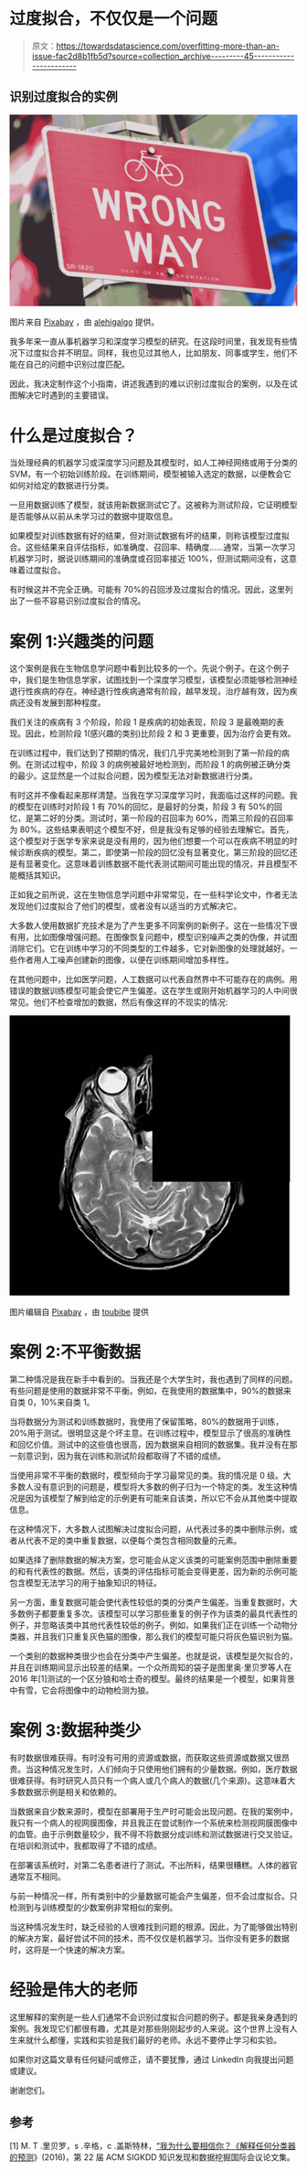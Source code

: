 # 过度拟合，不仅仅是一个问题

> 原文：<https://towardsdatascience.com/overfitting-more-than-an-issue-fac2d8b1fb5d?source=collection_archive---------45----------------------->

## 识别过度拟合的实例

![](img/fa7f666cb1b37637137e6ee1122bac39.png)

图片来自 [Pixabay](https://pixabay.com) ，由 [alehigalgo](https://pixabay.com/photos/wrong-way-wrong-way-no-confused-429723/) 提供。

我多年来一直从事机器学习和深度学习模型的研究。在这段时间里，我发现有些情况下过度拟合并不明显。同样，我也见过其他人，比如朋友、同事或学生，他们不能在自己的问题中识别过度匹配。

因此，我决定制作这个小指南，讲述我遇到的难以识别过度拟合的案例，以及在试图解决它时遇到的主要错误。

# 什么是过度拟合？

当处理经典的机器学习或深度学习问题及其模型时，如人工神经网络或用于分类的 SVM，有一个初始训练阶段。在训练期间，模型被输入选定的数据，以便教会它如何对给定的数据进行分类。

一旦用数据训练了模型，就该用新数据测试它了。这被称为测试阶段，它证明模型是否能够从以前从未学习过的数据中提取信息。

如果模型对训练数据有好的结果，但对测试数据有坏的结果，则称该模型过度拟合。这些结果来自评估指标，如准确度、召回率、精确度……通常，当第一次学习机器学习时，据说训练期间的准确度或召回率接近 100%，但测试期间没有，这意味着过度拟合。

有时候这并不完全正确。可能有 70%的召回涉及过度拟合的情况。因此，这里列出了一些不容易识别过度拟合的情况。

# 案例 1:兴趣类的问题

这个案例是我在生物信息学问题中看到比较多的一个。先说个例子。在这个例子中，我们是生物信息学家，试图找到一个深度学习模型，该模型必须能够检测神经退行性疾病的存在。神经退行性疾病通常有阶段，越早发现，治疗越有效，因为疾病还没有发展到那种程度。

我们关注的疾病有 3 个阶段，阶段 1 是疾病的初始表现，阶段 3 是最晚期的表现。因此，检测阶段 1(感兴趣的类别)比阶段 2 和 3 更重要，因为治疗会更有效。

在训练过程中，我们达到了预期的情况，我们几乎完美地检测到了第一阶段的病例。在测试过程中，阶段 3 的病例被最好地检测到，而阶段 1 的病例被正确分类的最少。这显然是一个过拟合问题，因为模型无法对新数据进行分类。

有时这并不像看起来那样清楚。当我在学习深度学习时，我面临过这样的问题。我的模型在训练时对阶段 1 有 70%的回忆，是最好的分类，阶段 3 有 50%的回忆，是第二好的分类。测试时，第一阶段的召回率为 60%，而第三阶段的召回率为 80%。这些结果表明这个模型不好，但是我没有足够的经验去理解它。首先，这个模型对于医学专家来说是没有用的，因为他们想要一个可以在疾病不明显的时候诊断疾病的模型。第二，即使第一阶段的回忆没有显著变化，第三阶段的回忆还是有显著变化。这意味着训练数据不能代表测试期间可能出现的情况，并且模型不能概括其知识。

正如我之前所说，这在生物信息学问题中非常常见，在一些科学论文中，作者无法发现他们过度拟合了他们的模型，或者没有以适当的方式解决它。

大多数人使用数据扩充技术是为了产生更多不同案例的新例子。这在一些情况下很有用，比如图像增强问题。在图像恢复问题中，模型识别噪声之类的伪像，并试图消除它们。它在训练中学习的不同类型的工件越多，它对新图像的处理就越好。一些作者用人工噪声创建新的图像，以便在训练期间增加多样性。

在其他问题中，比如医学问题，人工数据可以代表自然界中不可能存在的病例。用错误的数据训练模型可能会使它产生偏差。这在学生或刚开始机器学习的人中间很常见。他们不检查增加的数据，然后有像这样的不现实的情况:

![](img/94d20caec34998cd42ffc02c0a099efa.png)

图片编辑自 [Pixabay](https://pixabay.com) ，由 [toubibe](https://pixabay.com/illustrations/mri-magnetic-x-ray-skull-head-782457/) 提供

# 案例 2:不平衡数据

第二种情况是我在新手中看到的。当我还是个大学生时，我也遇到了同样的问题。有些问题是使用的数据非常不平衡。例如，在我使用的数据集中，90%的数据来自类 0，10%来自类 1。

当将数据分为测试和训练数据时，我使用了保留策略，80%的数据用于训练，20%用于测试。很明显这是个坏主意。在训练过程中，模型显示了很高的准确性和回忆价值。测试中的这些值也很高，因为数据来自相同的数据集。我并没有在那一刻意识到，因为我在训练和测试阶段都取得了不错的成绩。

当使用非常不平衡的数据时，模型倾向于学习最常见的类。我的情况是 0 级。大多数人没有意识到的问题是，模型将大多数的例子归为一个特定的类。发生这种情况是因为该模型了解到给定的示例更有可能来自该类，所以它不会从其他类中提取信息。

在这种情况下，大多数人试图解决过度拟合问题，从代表过多的类中删除示例，或者从代表不足的类中重复数据，以便每个类包含相同数量的元素。

如果选择了删除数据的解决方案，您可能会从定义该类的可能案例范围中删除重要的和有代表性的数据。然后，该类的评估指标可能会变得更差，因为新的示例可能包含模型无法学习的用于抽象知识的特征。

另一方面，重复数据可能会使代表性较低的类的分类产生偏差。当重复数据时，大多数例子都要重复多次。该模型可以学习那些重复的例子作为该类的最具代表性的例子，并忽略该类中其他代表性较低的例子。例如，如果我们正在训练一个动物分类器，并且我们只重复灰色猫的图像，那么我们的模型可能只将灰色猫识别为猫。

一个类别的数据种类很少也会在分类中产生偏差。也就是说，该模型是欠拟合的，并且在训练期间显示出较差的结果。一个众所周知的袋子是图里奥·里贝罗等人在 2016 年[1]测试的一个区分狼和哈士奇的模型。最终的结果是一个模型，如果背景中有雪，它会将图像中的动物检测为狼。

# 案例 3:数据种类少

有时数据很难获得。有时没有可用的资源或数据，而获取这些资源或数据又很昂贵。当这种情况发生时，人们倾向于只使用他们拥有的少量数据。例如，医疗数据很难获得。有时研究人员只有一个病人或几个病人的数据(几个来源)。这意味着大多数数据示例是相关和依赖的。

当数据来自少数来源时，模型在部署用于生产时可能会出现问题。在我的案例中，我只有一个病人的视网膜图像，并且我正在尝试制作一个系统来检测视网膜图像中的血管。由于示例数量较少，我不得不将数据分成训练和测试数据进行交叉验证。在培训和测试中，我都取得了不错的成绩。

在部署该系统时，对第二名患者进行了测试。不出所料，结果很糟糕。人体的器官通常互不相同。

与前一种情况一样，所有类别中的少量数据可能会产生偏差，但不会过度拟合。只检测到与训练模型的少数案例非常相似的案例。

当这种情况发生时，缺乏经验的人很难找到问题的根源。因此，为了能够做出特别的解决方案，最好尝试不同的技术，而不仅仅是机器学习。当你没有更多的数据时，这将是一个快速的解决方案。

# 经验是伟大的老师

这里解释的案例是一些人们通常不会识别过度拟合问题的例子。都是我亲身遇到的案例。我发现它们都很有趣，尤其是对那些刚刚起步的人来说。这个世界上没有人生来就什么都懂，实践和实验是我们最好的老师。永远不要停止学习和实验。

如果你对这篇文章有任何疑问或修正，请不要犹豫，通过 LinkedIn 向我提出问题或建议。

谢谢您们。

## 参考

[1] M. T .里贝罗，s .辛格，c .盖斯特林，[“我为什么要相信你？《解释任何分类器的预测](https://dl.acm.org/doi/abs/10.1145/2939672.2939778)》(2016)，第 22 届 ACM SIGKDD 知识发现和数据挖掘国际会议论文集。